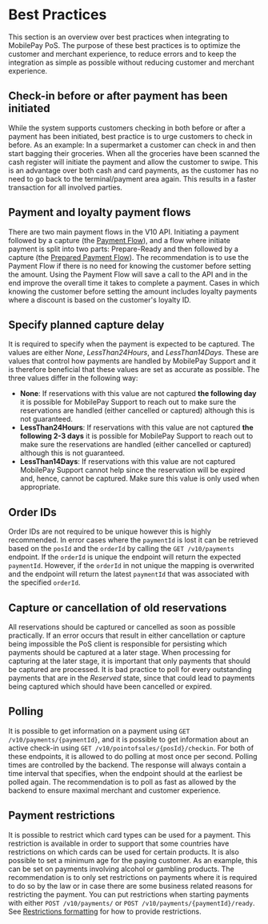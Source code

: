 # <a name="best_practices"></a> Best Practices

This section is an overview over best practices when integrating to MobilePay PoS. The purpose of these best practices is to optimize the customer and merchant experience, to reduce errors and to keep the integration as simple as possible without reducing customer and merchant experience. 

## Check-in before or after payment has been initiated
While the system supports customers checking in both before or after a payment has been initiated, best practice is to urge customers to check in before.
As an example: In a supermarket a customer can check in and then start bagging their groceries. When all the groceries have been scanned the cash register will initiate the payment and allow the customer to swipe. 
This is an advantage over both cash and card payments, as the customer has no need to go back to the terminal/payment area again. This results in a faster transaction for all involved parties.

## Payment and loyalty payment flows
There are two main payment flows in the V10 API.
Initiating a payment followed by a capture (the [Payment Flow](payment_flows#payment_flow)), and a flow where initiate payment is split into two parts: Prepare-Ready and then followed by a capture (the [Prepared Payment Flow](payment_flows#prepared_payment_flow)).
The recommendation is to use the Payment Flow if there is no need for knowing the customer before setting the amount.
Using the Payment Flow will save a call to the API and in the end improve the overall time it takes to complete a payment.
Cases in which knowing the customer before setting the amount includes loyalty payments where a discount is based on the customer's loyalty ID. 

## Specify planned capture delay
It is required to specify when the payment is expected to be captured. The values are either *None*, *LessThan24Hours*, and *LessThan14Days*. These are values that control how payments are handled by MobilePay Support and it is therefore beneficial that these values are set as accurate as possible.
The three values differ in the following way:
* **None**: If reservations with this value are not captured **the following day** it is possible for MobilePay Support to reach out to make sure the reservations are handled (either cancelled or captured) although this is not guaranteed.
* **LessThan24Hours**: If reservations with this value are not captured **the following 2-3 days** it is possible for MobilePay Support to reach out to make sure the reservations are handled (either cancelled or captured) although this is not guaranteed.
* **LessThan14Days**: If reservations with this value are not captured MobilePay Support cannot help since the reservation will be expired and, hence, cannot be captured. Make sure this value is only used when appropriate.

## Order IDs
Order IDs are not required to be unique however this is highly recommended.
In error cases where the ``paymentId`` is lost it can be retrieved based on the ``posId`` and the ``orderId`` by calling the ``GET /v10/payments`` endpoint. If the ``orderId`` is unique the endpoint will return the expected ``paymentId``. However, if the ``orderId`` in not unique the mapping is overwrited and the endpoint will return the latest ``paymentId`` that was associated with the specified ``orderId``.

## Capture or cancellation of old reservations
All reservations should be captured or cancelled as soon as possible practically. If an error occurs that result in either cancellation or capture being impossible the PoS client is responsible for persisting which payments should be captured at a later stage. When processing for capturing at the later stage, it is important that only payments that should be captured are processed.
It is bad practice to poll for every outstanding payments that are in the *Reserved* state, since that could lead to payments being captured which should have been cancelled or expired.

## Polling
It is possible to get information on a payment using ``GET /v10/payments/{paymentId}``, and it is possible to get information about an active check-in using ``GET /v10/pointofsales/{posId}/checkin``. 
For both of these endpoints, it is allowed to do polling at most once per second. Polling times are controlled by the backend. The response will always contain a time interval that specifies, when the endpoint should at the earliest be polled again. The recommendation is to poll as fast as allowed by the backend to ensure maximal merchant and customer experience.

## Payment restrictions
It is possible to restrict which card types can be used for a payment. This restriction is available in order to support that some countries have restrictions on which cards can be used for certain products.
It is also possible to set a minimum age for the paying customer. As an example, this can be set on payments involving alcohol or gambling products.
The recommendation is to only set restrictions on payments where it is required to do so by the law or in case there are some business related reasons for restricting the payment. You can put restrictions when starting payments with either ``POST /v10/payments/`` or ``POST /v10/payments/{paymentId}/ready``. See [Restrictions formatting](input_formats#restrictions) for how to provide restrictions.
